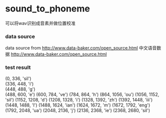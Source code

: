 # sound_to_phoneme
可以将wav识别成音素并做位置校准
### data source
data source from http://www.data-baker.com/open_source.html
中文语音数据 http://www.data-baker.com/open_source.html
### test result 
  (0, 336, 'sil')  
  (336, 448, 'i')  
  (448, 488, 'g')  
  (488, 600, 'e')
  (600, 784, 've')
  (784, 864, 'h')
  (864, 1056, 'ou')
  (1056, 1152, 'sil')
  (1152, 1208, 'd')
  (1208, 1328, 'i') 
  (1328, 1392, 'zh')
  (1392, 1448, 'iii')
  (1448, 1488, 'l')
  (1488, 1624, 'ian')
  (1624, 1672, 'm')
  (1672, 1792, 'eng')
  (1792, 2048, 'ua')
  (2048, 2136, 'j')
  (2136, 2368, 'ie')
  (2368, 2680, 'sil')
